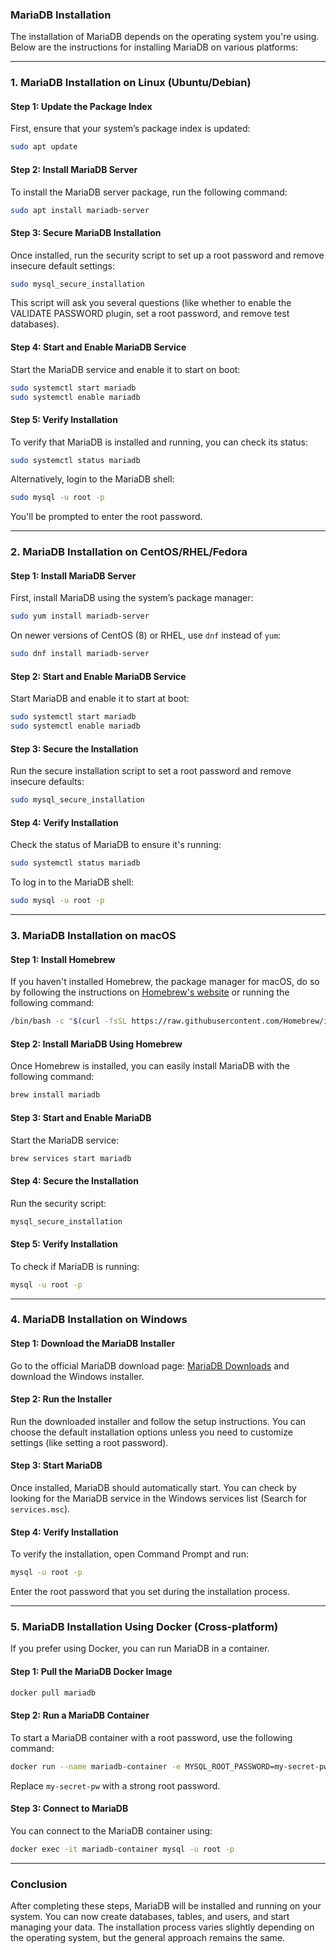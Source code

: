 ### MariaDB Installation

The installation of MariaDB depends on the operating system you're using. Below are the instructions for installing MariaDB on various platforms:

---

### 1. **MariaDB Installation on Linux (Ubuntu/Debian)**

#### Step 1: Update the Package Index
First, ensure that your system’s package index is updated:
```bash
sudo apt update
```

#### Step 2: Install MariaDB Server
To install the MariaDB server package, run the following command:
```bash
sudo apt install mariadb-server
```

#### Step 3: Secure MariaDB Installation
Once installed, run the security script to set up a root password and remove insecure default settings:
```bash
sudo mysql_secure_installation
```

This script will ask you several questions (like whether to enable the VALIDATE PASSWORD plugin, set a root password, and remove test databases).

#### Step 4: Start and Enable MariaDB Service
Start the MariaDB service and enable it to start on boot:
```bash
sudo systemctl start mariadb
sudo systemctl enable mariadb
```

#### Step 5: Verify Installation
To verify that MariaDB is installed and running, you can check its status:
```bash
sudo systemctl status mariadb
```

Alternatively, login to the MariaDB shell:
```bash
sudo mysql -u root -p
```
You'll be prompted to enter the root password.

---

### 2. **MariaDB Installation on CentOS/RHEL/Fedora**

#### Step 1: Install MariaDB Server
First, install MariaDB using the system’s package manager:
```bash
sudo yum install mariadb-server
```

On newer versions of CentOS (8) or RHEL, use `dnf` instead of `yum`:
```bash
sudo dnf install mariadb-server
```

#### Step 2: Start and Enable MariaDB Service
Start MariaDB and enable it to start at boot:
```bash
sudo systemctl start mariadb
sudo systemctl enable mariadb
```

#### Step 3: Secure the Installation
Run the secure installation script to set a root password and remove insecure defaults:
```bash
sudo mysql_secure_installation
```

#### Step 4: Verify Installation
Check the status of MariaDB to ensure it's running:
```bash
sudo systemctl status mariadb
```

To log in to the MariaDB shell:
```bash
sudo mysql -u root -p
```

---

### 3. **MariaDB Installation on macOS**

#### Step 1: Install Homebrew
If you haven't installed Homebrew, the package manager for macOS, do so by following the instructions on [Homebrew's website](https://brew.sh/) or running the following command:
```bash
/bin/bash -c "$(curl -fsSL https://raw.githubusercontent.com/Homebrew/install/HEAD/install.sh)"
```

#### Step 2: Install MariaDB Using Homebrew
Once Homebrew is installed, you can easily install MariaDB with the following command:
```bash
brew install mariadb
```

#### Step 3: Start and Enable MariaDB
Start the MariaDB service:
```bash
brew services start mariadb
```

#### Step 4: Secure the Installation
Run the security script:
```bash
mysql_secure_installation
```

#### Step 5: Verify Installation
To check if MariaDB is running:
```bash
mysql -u root -p
```

---

### 4. **MariaDB Installation on Windows**

#### Step 1: Download the MariaDB Installer
Go to the official MariaDB download page: [MariaDB Downloads](https://mariadb.org/download/) and download the Windows installer.

#### Step 2: Run the Installer
Run the downloaded installer and follow the setup instructions. You can choose the default installation options unless you need to customize settings (like setting a root password).

#### Step 3: Start MariaDB
Once installed, MariaDB should automatically start. You can check by looking for the MariaDB service in the Windows services list (Search for `services.msc`).

#### Step 4: Verify Installation
To verify the installation, open Command Prompt and run:
```bash
mysql -u root -p
```
Enter the root password that you set during the installation process.

---

### 5. **MariaDB Installation Using Docker (Cross-platform)**

If you prefer using Docker, you can run MariaDB in a container. 

#### Step 1: Pull the MariaDB Docker Image
```bash
docker pull mariadb
```

#### Step 2: Run a MariaDB Container
To start a MariaDB container with a root password, use the following command:
```bash
docker run --name mariadb-container -e MYSQL_ROOT_PASSWORD=my-secret-pw -d mariadb
```
Replace `my-secret-pw` with a strong root password.

#### Step 3: Connect to MariaDB
You can connect to the MariaDB container using:
```bash
docker exec -it mariadb-container mysql -u root -p
```

---

### Conclusion

After completing these steps, MariaDB will be installed and running on your system. You can now create databases, tables, and users, and start managing your data. The installation process varies slightly depending on the operating system, but the general approach remains the same.
